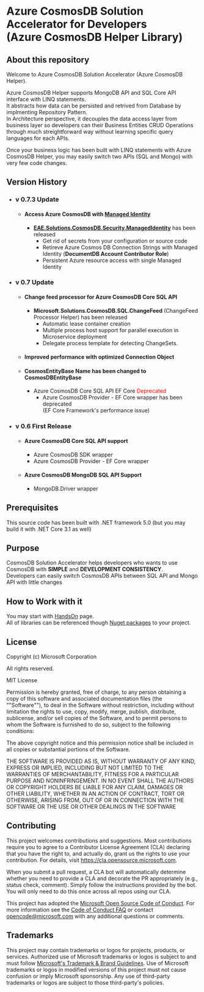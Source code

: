 # Azure CosmosDB Solution Accelerator for Developers </br>(Azure CosmosDB Helper Library)

## About this repository
Welcome to Azure CosmosDB Solution Accelerator (Azure CosmosDB Helper).  

Azure CosmosDB Helper supports MongoDB API and SQL Core API interface with LINQ statements.  
It abstracts how data can be persisted and retrived from Database by implmenting Repository Pattern.  
In Architecture perspective, it decouples the data access layer from business layer so developers can their Business Entities CRUD Operations through much streightforward way without learning specific query languages for each APIs.  

Once your business logic has been built with LINQ statements with Azure CosmosDB Helper, you may easily switch two APIs (SQL and Mongo) with very few code changes.  

## Version History
 - ### v 0.7.3 Update
    - #### Access Azure CosmosDB with [Managed Identity](https://docs.microsoft.com/en-us/azure/active-directory/managed-identities-azure-resources/overview)
        - [**EAE.Solutions.CosmosDB.Security.ManagedIdentity**](ManagedIdentity.md) has been released
            - Get rid of secrets from your configuration or source code
            - Retireve Azure Cosmos DB Connection Strings with Managed Identity (**DocumentDB Account Contributor Role**)
            - Persistent Azure resource access with single Managed Identity
            
- ### v 0.7 Update  
   - #### Change feed processor for Azure CosmosDB Core SQL API  
      - **Microsoft.Solutions.CosmosDB.SQL.ChangeFeed** (ChangeFeed Processor Helper) has been released  
        - Automatic lease container creation  
        - Multiple process host support for parallel execution in Microservice deployment
        - Delegate process template for detecting ChangeSets. 
          

   - #### Improved performance with optimized Connection Object 
   
   - #### CosmosEntityBase Name has been changed to **CosmosDBEntityBase**  
     - Azure CosmosDB Core SQL API EF Core <span style="color:red">Deprecated</span>
        - Azure CosmosDB Provider - EF Core wrapper has been deprecated  
          (EF Core Framework's performance issue)  
        
- ### v 0.6 First Release  
   - #### Azure CosmosDB Core SQL API support   
       - Azure CosmosDB SDK wrapper  
       - Azure CosmosDB Provider - EF Core wrapper  
   - #### Azure CosmosDB MongoDB SQL API Support  
       - MongoDB.Driver wrapper  
       
## Prerequisites
This source code has been built with .NET framework 5.0
(but you may build it with .NET Core 3.1 as well)

## Purpose 
CosmosDB Solution Accelerator helps developers who wants to use CosmosDB with **SIMPLE** and **DEVELOPMENT CONSISTENCY**.  
Developers can easily switch CosmosDB APIs between SQL API and Mongo API with little changes

## How to Work with it
You may start with [HandsOn](./HandsOn.md) page.  
All of libraries can be referenced though [Nuget packages](https://www.nuget.org/packages?q=EAE.Solutions) to your project.

## License
Copyright (c) Microsoft Corporation

All rights reserved.

MIT License

Permission is hereby granted, free of charge, to any person obtaining a copy of this software and associated documentation files (the ""Software""), to deal in the Software without restriction, including without limitation the rights to use, copy, modify, merge, publish, distribute, sublicense, and/or sell copies of the Software, and to permit persons to whom the Software is furnished to do so, subject to the following conditions:

The above copyright notice and this permission notice shall be included in all copies or substantial portions of the Software.

THE SOFTWARE IS PROVIDED AS IS, WITHOUT WARRANTY OF ANY KIND, EXPRESS OR IMPLIED, INCLUDING BUT NOT LIMITED TO THE WARRANTIES OF MERCHANTABILITY, FITNESS FOR A PARTICULAR PURPOSE AND NONINFRINGEMENT. IN NO EVENT SHALL THE AUTHORS OR COPYRIGHT HOLDERS BE LIABLE FOR ANY CLAIM, DAMAGES OR OTHER LIABILITY, WHETHER IN AN ACTION OF CONTRACT, TORT OR OTHERWISE, ARISING FROM, OUT OF OR IN CONNECTION WITH THE SOFTWARE OR THE USE OR OTHER DEALINGS IN THE SOFTWARE

## Contributing

This project welcomes contributions and suggestions.  Most contributions require you to agree to a
Contributor License Agreement (CLA) declaring that you have the right to, and actually do, grant us
the rights to use your contribution. For details, visit https://cla.opensource.microsoft.com.

When you submit a pull request, a CLA bot will automatically determine whether you need to provide
a CLA and decorate the PR appropriately (e.g., status check, comment). Simply follow the instructions
provided by the bot. You will only need to do this once across all repos using our CLA.

This project has adopted the [Microsoft Open Source Code of Conduct](https://opensource.microsoft.com/codeofconduct/).
For more information see the [Code of Conduct FAQ](https://opensource.microsoft.com/codeofconduct/faq/) or
contact [opencode@microsoft.com](mailto:opencode@microsoft.com) with any additional questions or comments.

## Trademarks

This project may contain trademarks or logos for projects, products, or services. Authorized use of Microsoft 
trademarks or logos is subject to and must follow 
[Microsoft's Trademark & Brand Guidelines](https://www.microsoft.com/en-us/legal/intellectualproperty/trademarks/usage/general).
Use of Microsoft trademarks or logos in modified versions of this project must not cause confusion or imply Microsoft sponsorship.
Any use of third-party trademarks or logos are subject to those third-party's policies.
